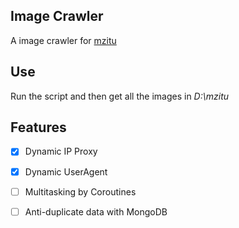 ## Image Crawler
A image crawler for [mzitu](http://www.mzitu.com/, "mzitu")   

## Use
Run the script and then get all the images in *D:\mzitu*

## Features
- [x] Dynamic IP Proxy   
- [x] Dynamic UserAgent  
- [ ] Multitasking by Coroutines  
- [ ] Anti-duplicate data with MongoDB  



